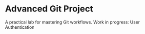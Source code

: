 # Advanced Git Project
A practical lab for mastering Git workflows.
Work in progress: User Authentication
